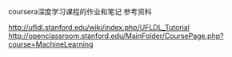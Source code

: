 coursera深度学习课程的作业和笔记
参考资料

http://ufldl.stanford.edu/wiki/index.php/UFLDL_Tutorial
http://openclassroom.stanford.edu/MainFolder/CoursePage.php?course=MachineLearning

